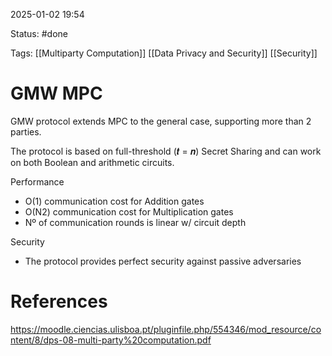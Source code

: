 2025-01-02 19:54

Status: #done 

Tags: [[Multiparty Computation]] [[Data Privacy and Security]] [[Security]] 

# GMW MPC

GMW protocol extends MPC to the general case, supporting more than 2 parties.

The protocol is based on full-threshold (𝒕 = 𝒏) Secret Sharing and can work on both Boolean and arithmetic circuits.

Performance
- O(1) communication cost for Addition gates
- O(N2) communication cost for Multiplication gates
- Nº of communication rounds is linear w/ circuit depth

Security
- The protocol provides perfect security against passive adversaries

# References

https://moodle.ciencias.ulisboa.pt/pluginfile.php/554346/mod_resource/content/8/dps-08-multi-party%20computation.pdf